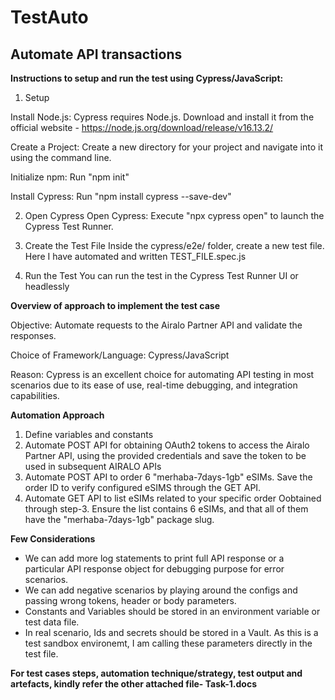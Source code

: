 # TestAuto
## Automate API transactions

**Instructions to setup and run the test using Cypress/JavaScript:**

1. Setup
   
Install Node.js: Cypress requires Node.js. Download and install it from the official website - https://node.js.org/download/release/v16.13.2/

Create a Project: Create a new directory for your project and navigate into it using the command line. 

Initialize npm: Run "npm init" 

Install Cypress: Run "npm install cypress --save-dev"


2. Open Cypress
Open Cypress: Execute "npx cypress open" to launch the Cypress Test Runner.

3. Create the Test File
Inside the cypress/e2e/ folder, create a new test file. Here I have automated and written TEST_FILE.spec.js

4. Run the Test
You can run the test in the Cypress Test Runner UI or headlessly


**Overview of approach to implement the test case**

Objective: Automate requests to the Airalo Partner API and validate the responses.

Choice of Framework/Language: Cypress/JavaScript

Reason: Cypress is an excellent choice for automating API testing in most scenarios due to its ease of use, real-time debugging, and integration capabilities.

**Automation Approach**
1)	Define variables and constants
2)	Automate POST API for obtaining OAuth2 tokens to access the Airalo Partner API, using the provided credentials and save the token to be used in subsequent AIRALO APIs
3)	Automate POST API to order 6 "merhaba-7days-1gb" eSIMs. Save the order ID to verify configured eSIMS through the GET API.
4)	Automate GET API to list eSIMs related to your specific order Oobtained through step-3. Ensure the list contains 6 eSIMs, and that all of them have the "merhaba-7days-1gb" package slug.

**Few Considerations**
- We can add more log statements to print full API response or a particular API response object for debugging purpose for error scenarios.
- We can add negative scenarios by playing around the configs and passing wrong tokens, header or body parameters.
- Constants and Variables should be stored in an environment variable or test data file.
- In real scenario, Ids and secrets should be stored in a Vault. As this is a test sandbox environemt, I am calling these parameters directly in the test file. 

**For test cases steps, automation technique/strategy, test output and artefacts, kindly refer the other attached file- Task-1.docs**



